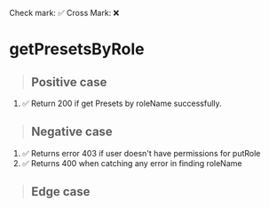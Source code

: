 Check mark: ✅
Cross Mark: ❌

# getPresetsByRole 

> ## Positive case

1. ✅ Return 200 if get Presets by roleName successfully.

> ## Negative case

1. ✅ Returns error 403 if user doesn't have permissions for putRole
2. ✅ Returns 400 when catching any error in finding roleName 

> ## Edge case